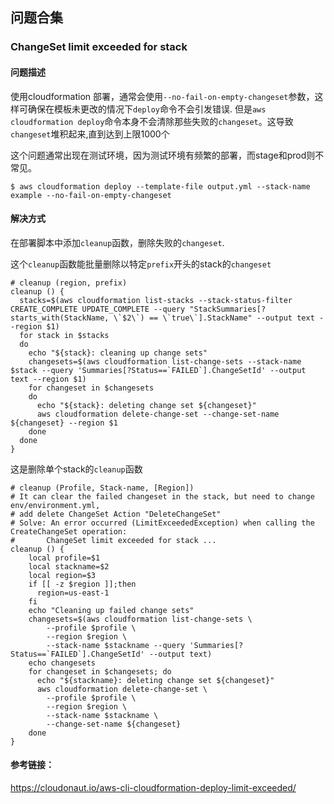 

## 问题合集


### ChangeSet limit exceeded for stack

#### 问题描述
使用cloudformation 部署，通常会使用`--no-fail-on-empty-changeset`参数，这样可确保在模板未更改的情况下`deploy`命令不会引发错误.
但是`aws cloudformation deploy`命令本身不会清除那些失败的`changeset`。这导致`changeset`堆积起来,直到达到上限1000个

这个问题通常出现在测试环境，因为测试环境有频繁的部署，而stage和prod则不常见。
```shell
$ aws cloudformation deploy --template-file output.yml --stack-name example --no-fail-on-empty-changeset
```

#### 解决方式
在部署脚本中添加`cleanup`函数，删除失败的`changeset`.

这个`cleanup`函数能批量删除以特定`prefix`开头的stack的`changeset`
```shell
# cleanup (region, prefix)
cleanup () {
  stacks=$(aws cloudformation list-stacks --stack-status-filter CREATE_COMPLETE UPDATE_COMPLETE --query "StackSummaries[?starts_with(StackName, \`$2\`) == \`true\`].StackName" --output text --region $1)
  for stack in $stacks
  do
    echo "${stack}: cleaning up change sets"
    changesets=$(aws cloudformation list-change-sets --stack-name $stack --query 'Summaries[?Status==`FAILED`].ChangeSetId' --output text --region $1)
    for changeset in $changesets
    do
      echo "${stack}: deleting change set ${changeset}"
      aws cloudformation delete-change-set --change-set-name ${changeset} --region $1
    done
  done
}
```

这是删除单个stack的`cleanup`函数
```shell
# cleanup (Profile, Stack-name, [Region])
# It can clear the failed changeset in the stack, but need to change env/environment.yml, 
# add delete ChangeSet Action "DeleteChangeSet"
# Solve: An error occurred (LimitExceededException) when calling the CreateChangeSet operation: 
#       ChangeSet limit exceeded for stack ...
cleanup () {
    local profile=$1
    local stackname=$2
    local region=$3
    if [[ -z $region ]];then
      region=us-east-1
    fi
    echo "Cleaning up failed change sets"
    changesets=$(aws cloudformation list-change-sets \
        --profile $profile \
        --region $region \
        --stack-name $stackname --query 'Summaries[?Status==`FAILED`].ChangeSetId' --output text)
    echo changesets
    for changeset in $changesets; do
      echo "${stackname}: deleting change set ${changeset}"
      aws cloudformation delete-change-set \
        --profile $profile \
        --region $region \
        --stack-name $stackname \
        --change-set-name ${changeset}
    done
}
```


#### 参考链接：
https://cloudonaut.io/aws-cli-cloudformation-deploy-limit-exceeded/
